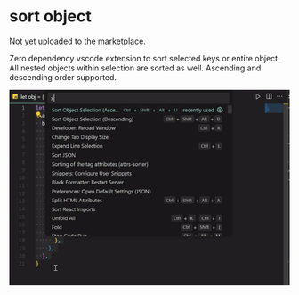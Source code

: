 # sort object

Not yet uploaded to the marketplace.

Zero dependency vscode extension to sort selected keys or entire object. 
All nested objects within selection are sorted as well.
Ascending and descending order supported.


![](./assets/demoosrt2.gif)
